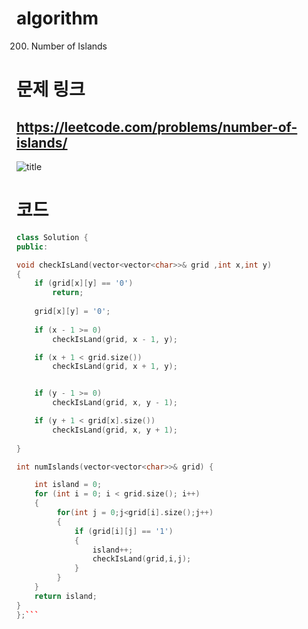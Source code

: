 # algorithm 
200. Number of Islands
  
  
  
  
  
# 문제 링크  
## https://leetcode.com/problems/number-of-islands/

![title](https://github.com/jungmin3834/algorithm/blob/master/image/number-of-islands.png)

# 코드

```cpp
class Solution {
public:

void checkIsLand(vector<vector<char>>& grid ,int x,int y)
{
	if (grid[x][y] == '0')
		return;
    
	grid[x][y] = '0';
    
	if (x - 1 >= 0)
		checkIsLand(grid, x - 1, y);

	if (x + 1 < grid.size())
		checkIsLand(grid, x + 1, y);


	if (y - 1 >= 0)
		checkIsLand(grid, x, y - 1);

	if (y + 1 < grid[x].size())
		checkIsLand(grid, x, y + 1);
	
}

int numIslands(vector<vector<char>>& grid) {

	int island = 0;
	for (int i = 0; i < grid.size(); i++)
	{
		 for(int j = 0;j<grid[i].size();j++)
		 {
			 if (grid[i][j] == '1')
			 {
				 island++;
				 checkIsLand(grid,i,j);
			 }
		 }
	}
	return island;
}
};```
